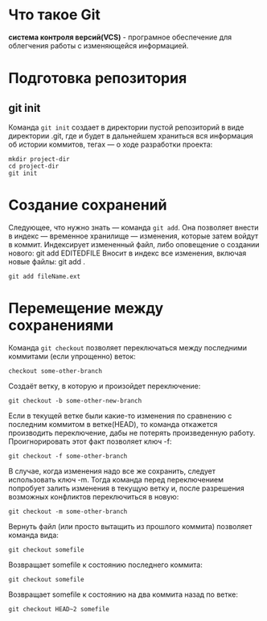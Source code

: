 # Что такое Git

**система контроля версий(VCS)** - програмное обеспечение для облегчения работы с изменяющейся информацией.

# Подготовка репозитория

## git init

Команда `git init` создает в директории пустой репозиторий в виде директории .git, где и будет в дальнейшем храниться вся информация об истории коммитов, тегах — о ходе разработки проекта:

    mkdir project-dir
    cd project-dir
    git init

# Создание сохранений 

Следующее, что нужно знать — команда `git add`. Она позволяет внести в индекс — временное хранилище — изменения, которые затем войдут в коммит.
Индексирует измененный файл, либо оповещение о создании нового:
git add EDITEDFILE
Вносит в индекс все изменения, включая новые файлы:
git add .
    
    git add fileName.ext

# Перемещение между сохранениями 

Команда `git checkout` позволяет переключаться между последними коммитами (если упрощенно) веток:

    checkout some-other-branch

Создаёт ветку, в которую и произойдет переключение:

    git checkout -b some-other-new-branch
Если в текущей ветке были какие-то изменения по сравнению с последним коммитом в ветке(HEAD), то команда откажется производить переключение, дабы не потерять произведенную работу. Проигнорировать этот факт позволяет ключ -f:

    git checkout -f some-other-branch
В случае, когда изменения надо все же сохранить, следует использовать ключ -m. Тогда команда перед переключением попробует залить изменения в текущую ветку и, после разрешения возможных конфликтов переключиться в новую:

    git checkout -m some-other-branch
Вернуть файл (или просто вытащить из прошлого коммита) позволяет команда вида:

    git checkout somefile
Возвращает somefile к состоянию последнего коммита:

    git checkout somefile
Возвращает somefile к состоянию на два коммита назад по ветке:
    
    git checkout HEAD~2 somefile